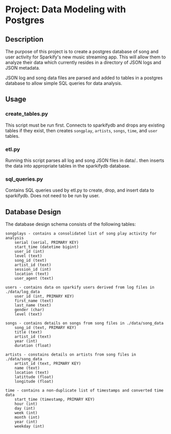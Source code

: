 # Project: Data Modeling with Postgres

## Description ##
The purpose of this project is to create a postgres database of song and user 
activity for Sparkify's new music streaming app.  This will allow them to 
analyze their data which currently resides in a directory of JSON logs and 
JSON metadata.

JSON log and song data files are parsed and added to tables in a postgres 
database to allow simple SQL queries for data analysis. 

## Usage ##

### create_tables.py ###   
This script must be run first. Connects to sparkifydb and drops any existing 
tables if they exist, then creates `songplay`, `artists`, `songs`, `time`, 
and `user` tables.

### etl.py ###
Running this script parses all log and song JSON files in data/.. then inserts 
the data into appropriate tables in the sparkifydb database.

### sql_queries.py ###
Contains SQL queries used by etl.py to create, drop, and insert data to 
sparkifydb. Does not need to be run by user.

## Database Design ##
The database design schema consists of the following tables:

    songplays - contains a consolidated list of song play activity for analysis
        serial (serial, PRIMARY KEY)
        start_time (datetime bigint)
        user_id (int)
        level (text)
        song_id (text)
        artist_id (text)
        session_id (int)
        location (text)
        user_agent (text)

    users - contains data on sparkify users derived from log files in ./data/log_data
        user_id (int, PRIMARY KEY)
        first_name (text)
        last_name (text)
        gender (char)
        level (text)

    songs - contains details on songs from song files in ./data/song_data
        song_id (text, PRIMARY KEY)
        title (text)
        artist_id (text)
        year (int)
        duration (float)

    artists - constains details on artists from song files in ./data/song_data
        artist_id (text, PRIMARY KEY)
        name (text)
        location (text)
        latittude (float)
        longitude (float)

    time - contains a non-duplicate list of timestamps and converted time data
        start_time (timestamp, PRIMARY KEY)
        hour (int)
        day (int)
        week (int)
        month (int)
        year (int)
        weekday (int)
